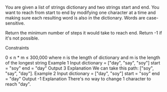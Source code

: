 You are given a list of strings dictionary and two strings start and end. You want to reach from start to end by modifying one character at a time and making sure each resulting word is also in the dictionary. Words are case-sensitive.

Return the minimum number of steps it would take to reach end. Return -1 if it's not possible.

Constraints

0 ≤ n * m ≤ 300,000 where n is the length of dictionary and m is the length of the longest string
Example 1
Input
dictionary = ["day", "say", "soy"]
start = "soy"
end = "day"
Output
3
Explanation
We can take this path: ["soy", "say", "day"].
Example 2
Input
dictionary = ["day", "soy"]
start = "soy"
end = "day"
Output
-1
Explanation
There's no way to change 1 character to reach "day".
